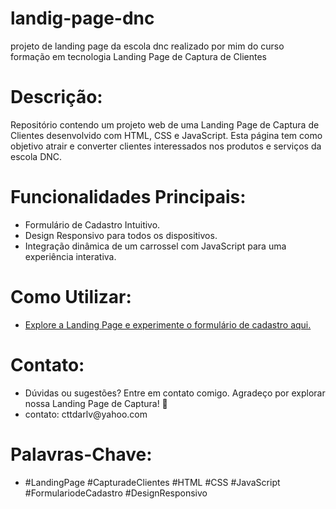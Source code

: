 # landig-page-dnc
projeto de landing page da escola dnc realizado por mim do curso formação em tecnologia 
Landing Page de Captura de Clientes

<h1>Descrição:</h1>
Repositório contendo um projeto web de uma Landing Page de Captura de Clientes desenvolvido com HTML, CSS e JavaScript. Esta página tem como objetivo atrair e converter clientes interessados nos produtos e serviços da escola DNC.

<h1>Funcionalidades Principais:</h1>

<ul>
<li>Formulário de Cadastro Intuitivo.</li>
<li>Design Responsivo para todos os dispositivos.
</li>
<li>Integração dinâmica de um carrossel com JavaScript para uma experiência interativa.
</li>
</ul>

<h1>Como Utilizar:</h1>

<ul>

<li><a href="https://landig-page-dnc.netlify.app/"> Explore a Landing Page e experimente o formulário de cadastro aqui.</a> </li> 

</ul>

<h1>Contato:</h1>

<ul>
<li> Dúvidas ou sugestões? Entre em contato comigo. Agradeço por explorar nossa Landing Page de Captura! 🚀</li>
<li> contato: cttdarlv@yahoo.com</li>
</ul>

<h1>Palavras-Chave:</h1>

<ul>
<li> #LandingPage #CapturadeClientes #HTML #CSS #JavaScript #FormulariodeCadastro #DesignResponsivo</li>
</ul>
